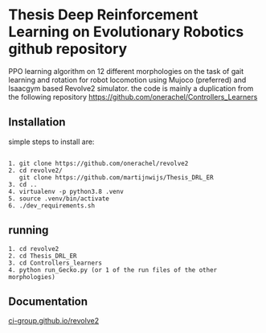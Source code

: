 # Thesis Deep Reinforcement Learning on Evolutionary Robotics github repository 

PPO learning algorithm on 12 different morphologies on the task of gait learning and rotation 
for robot locomotion using Mujoco (preferred) and Isaacgym based Revolve2 simulator.
the code is mainly a duplication from the following repository  https://github.com/onerachel/Controllers_Learners

## Installation 
simple steps to install are:
``` 

1. git clone https://github.com/onerachel/revolve2
2. cd revolve2/
   git clone https://github.com/martijnwijs/Thesis_DRL_ER
3. cd ..
4. virtualenv -p python3.8 .venv
5. source .venv/bin/activate
6. ./dev_requirements.sh
``` 
## running
``` 
1. cd revolve2
2. cd Thesis_DRL_ER
3. cd Controllers_learners
4. python run_Gecko.py (or 1 of the run files of the other morphologies)
``` 
## Documentation 

[ci-group.github.io/revolve2](https://ci-group.github.io/revolve2/) 
